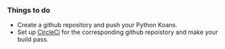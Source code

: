### Things to do

* Create a github repository and push your Python Koans.
* Set up [CircleCi](https://circleci.com/) for the corresponding github repoistory and make your build pass.
